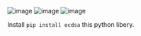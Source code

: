 ![image](https://github.com/user-attachments/assets/502077ad-f088-4e29-a474-b6475d41fb36)
![image](https://github.com/user-attachments/assets/a6c8cee4-5788-44ce-89a3-4528ef6d5a01)
![image](https://github.com/user-attachments/assets/0dced9ed-a97e-40d9-984c-3e468f50ff6e)

Install ```pip install ecdsa``` this python libery.


